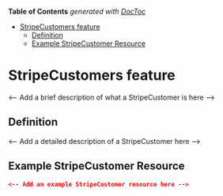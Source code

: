 <!-- START doctoc generated TOC please keep comment here to allow auto update -->
<!-- DON'T EDIT THIS SECTION, INSTEAD RE-RUN doctoc TO UPDATE -->

**Table of Contents** _generated with [DocToc](https://github.com/thlorenz/doctoc)_

- [StripeCustomers feature](#stripecustomers-feature)
  - [Definition](#definition)
  - [Example StripeCustomer Resource](#example-stripecustomer-resource)

<!-- END doctoc generated TOC please keep comment here to allow auto update -->

# StripeCustomers feature

<-- Add a brief description of what a StripeCustomer is here -->

## Definition

<-- Add a detailed description of a StripeCustomer here -->

## Example StripeCustomer Resource

```json
<-- Add an example StripeCustomer resource here -->
```
